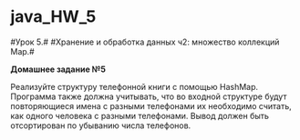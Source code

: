 # java_HW_5
#Урок 5.#
#Хранение и обработка данных ч2: множество коллекций Map.#

**Домашнее задание №5**

Реализуйте структуру телефонной книги с помощью HashMap.
Программа также должна учитывать, что во входной структуре будут повторяющиеся имена с разными телефонами
их необходимо считать, как одного человека с разными телефонами. 
Вывод должен быть отсортирован по убыванию числа телефонов.
